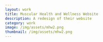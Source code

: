 ```yaml
---
layout: work
title: Muscular Health and Wellness Website
description: A redesign of their website
category: work
image: /img/assets/mhw2.png
thumbnail: /img/assets/mhw2.png
---
```


